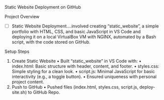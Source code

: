 Static Website Deployment on GitHub

Project Overview 
- [ ]  Static Website Deployment….involved creating “static_website”, a simple portfolio with HTML, CSS, and basic JavaScript in VS Code and deploying it on a local VirtualBox VM with NGINX, automated by a Bash script, with the code stored on GitHub.



Setup Steps
1.  Create Static Website
	•  Built “static_website” in VS Code with:
		•  index.html: Basic structure with header, content, and footer.
		•  styles.css: Simple styling for a clean look.
		•  script.js: Minimal JavaScript for basic interactivity (e.g., a toggle button).
	•  Ensured uniqueness with personal project content.
2.  Push to GitHub
	•  Pushed files (index.html, styles.css, script.js, deploy-site.sh) to GitHub Repo.



